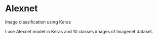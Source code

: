 # Alexnet
Image classification using Keras

I use Alexnet model in Keras and 10 classes images of Imagenet dataset. 

